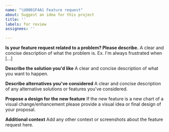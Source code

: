 ```yaml
---
name: "\U0001F4A1 Feature request"
about: Suggest an idea for this project
title: ''
labels: for review
assignees: ''

---
```


**Is your feature request related to a problem? Please describe.**
A clear and concise description of what the problem is. Ex. I'm always frustrated when [...]

**Describe the solution you'd like**
A clear and concise description of what you want to happen.

**Describe alternatives you've considered**
A clear and concise description of any alternative solutions or features you've considered.

**Propose a design for the new feature**
If the new feature is a new chart of a visual change/enhancement please provide a visual idea or final design of your proposal.

**Additional context**
Add any other context or screenshots about the feature request here.
